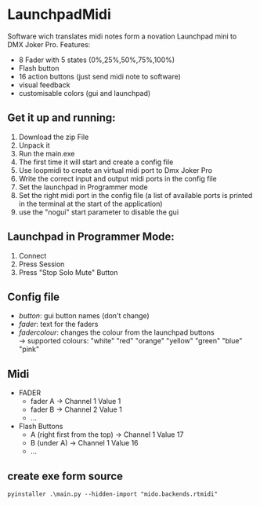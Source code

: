 # LaunchpadMidi

Software wich translates midi notes form a novation Launchpad mini to DMX Joker Pro.
Features:
 - 8 Fader with 5 states (0%,25%,50%,75%,100%)
 - Flash button
 - 16 action buttons (just send midi note to software)
 - visual feedback
 - customisable colors (gui and launchpad)
## Get it up and running:

1. Download the zip File
2. Unpack it
3. Run the main.exe
4. The first time it will start and create a config file
5. Use loopmidi to create an virtual midi port to Dmx Joker Pro
6. Write the correct input and output midi ports in the config file
7. Set the launchpad in Programmer mode
8. Set the right midi port in the config file (a list of available ports is printed in the terminal at the start of the application)
9. use the "nogui" start parameter to disable the gui

## Launchpad in Programmer Mode:

1. Connect
2. Press Session
3. Press "Stop Solo Mute" Button

## Config file

- _button_: gui button names (don't change)
- _fader_: text for the faders
- _fadercolour_: changes the colour from the launchpad buttons   
  -> supported colours: "white" "red" "orange" "yellow" "green" "blue" "pink"

## Midi

- FADER
    - fader A -> Channel 1 Value 1
    - fader B -> Channel 2 Value 1
    - ...
- Flash Buttons
    - A (right first from the top) -> Channel 1 Value 17
    - B (under A) -> Channel 1 Value 16
    - ...

## create exe form source
`pyinstaller .\main.py --hidden-import "mido.backends.rtmidi"  `